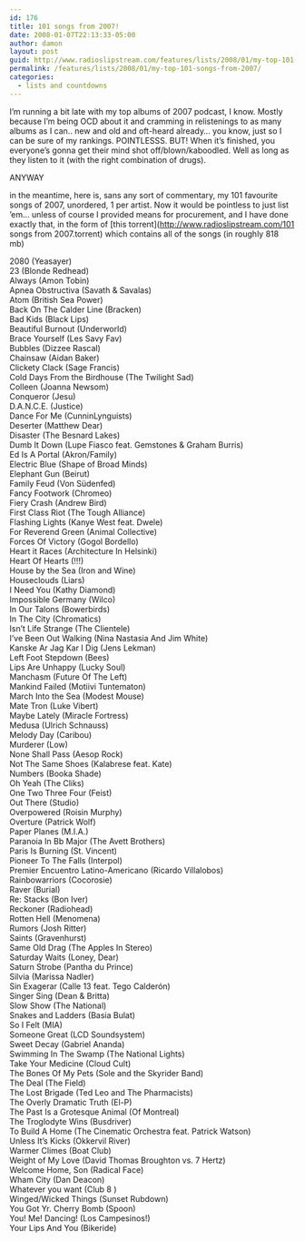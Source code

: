 ```yaml
---
id: 176
title: 101 songs from 2007!
date: 2008-01-07T22:13:33-05:00
author: damon
layout: post
guid: http://www.radioslipstream.com/features/lists/2008/01/my-top-101-songs-from-2007/
permalink: /features/lists/2008/01/my-top-101-songs-from-2007/
categories:
  - lists and countdowns
---
```

I’m running a bit late with my top albums of 2007 podcast, I know. Mostly because I’m being OCD about it and cramming in relistenings to as many albums as I can.. new and old and oft-heard already&#8230; you know, just so I can be sure of my rankings. POINTLESSS. BUT! When it’s finished, you everyone’s gonna get their mind shot off/blown/kaboodled. Well as long as they listen to it (with the right combination of drugs).

ANYWAY

in the meantime, here is, sans any sort of commentary, my 101 favourite songs of 2007, unordered, 1 per artist. Now it would be pointless to just list ’em&#8230; unless of course I provided means for procurement, and I have done exactly that, in the form of [this torrent](http://www.radioslipstream.com/101 songs from 2007.torrent) which contains all of the songs (in roughly 818 mb)

<!--more-->

2080 (Yeasayer)  
23 (Blonde Redhead)  
Always (Amon Tobin)  
Apnea Obstructiva (Savath & Savalas)  
Atom (British Sea Power)  
Back On The Calder Line (Bracken)  
Bad Kids (Black Lips)  
Beautiful Burnout (Underworld)  
Brace Yourself (Les Savy Fav)  
Bubbles (Dizzee Rascal)  
Chainsaw (Aidan Baker)  
Clickety Clack (Sage Francis)  
Cold Days From the Birdhouse (The Twilight Sad)  
Colleen (Joanna Newsom)  
Conqueror (Jesu)  
D.A.N.C.E. (Justice)  
Dance For Me (CunninLynguists)  
Deserter (Matthew Dear)  
Disaster (The Besnard Lakes)  
Dumb It Down (Lupe Fiasco feat. Gemstones & Graham Burris)  
Ed Is A Portal (Akron/Family)  
Electric Blue (Shape of Broad Minds)  
Elephant Gun (Beirut)  
Family Feud (Von Südenfed)  
Fancy Footwork (Chromeo)  
Fiery Crash (Andrew Bird)  
First Class Riot (The Tough Alliance)  
Flashing Lights (Kanye West feat. Dwele)  
For Reverend Green (Animal Collective)  
Forces Of Victory (Gogol Bordello)  
Heart it Races (Architecture In Helsinki)  
Heart Of Hearts (!!!)  
House by the Sea (Iron and Wine)  
Houseclouds (Liars)  
I Need You (Kathy Diamond)  
Impossible Germany (Wilco)  
In Our Talons (Bowerbirds)  
In The City (Chromatics)  
Isn’t Life Strange (The Clientele)  
I’ve Been Out Walking (Nina Nastasia And Jim White)  
Kanske Ar Jag Kar I Dig (Jens Lekman)  
Left Foot Stepdown (Bees)  
Lips Are Unhappy (Lucky Soul)  
Manchasm (Future Of The Left)  
Mankind Failed (Motiivi Tuntematon)  
March Into the Sea (Modest Mouse)  
Mate Tron (Luke Vibert)  
Maybe Lately (Miracle Fortress)  
Medusa (Ulrich Schnauss)  
Melody Day (Caribou)  
Murderer (Low)  
None Shall Pass (Aesop Rock)  
Not The Same Shoes (Kalabrese feat. Kate)  
Numbers (Booka Shade)  
Oh Yeah (The Cliks)  
One Two Three Four (Feist)  
Out There (Studio)  
Overpowered (Roisin Murphy)  
Overture (Patrick Wolf)  
Paper Planes (M.I.A.)  
Paranoia In Bb Major (The Avett Brothers)  
Paris Is Burning (St. Vincent)  
Pioneer To The Falls (Interpol)  
Premier Encuentro Latino-Americano (Ricardo Villalobos)  
Rainbowarriors (Cocorosie)  
Raver (Burial)  
Re: Stacks (Bon Iver)  
Reckoner (Radiohead)  
Rotten Hell (Menomena)  
Rumors (Josh Ritter)  
Saints (Gravenhurst)  
Same Old Drag (The Apples In Stereo)  
Saturday Waits (Loney, Dear)  
Saturn Strobe (Pantha du Prince)  
Silvia (Marissa Nadler)  
Sin Exagerar (Calle 13 feat. Tego Calderón)  
Singer Sing (Dean & Britta)  
Slow Show (The National)  
Snakes and Ladders (Basia Bulat)  
So I Felt (MIA)  
Someone Great (LCD Soundsystem)  
Sweet Decay (Gabriel Ananda)  
Swimming In The Swamp (The National Lights)  
Take Your Medicine (Cloud Cult)  
The Bones Of My Pets (Sole and the Skyrider Band)  
The Deal (The Field)  
The Lost Brigade (Ted Leo and The Pharmacists)  
The Overly Dramatic Truth (El-P)  
The Past Is a Grotesque Animal (Of Montreal)  
The Troglodyte Wins (Busdriver)  
To Build A Home (The Cinematic Orchestra feat. Patrick Watson)  
Unless It’s Kicks (Okkervil River)  
Warmer Climes (Boat Club)  
Weight of My Love (David Thomas Broughton vs. 7 Hertz)  
Welcome Home, Son (Radical Face)  
Wham City (Dan Deacon)  
Whatever you want (Club 8 )  
Winged/Wicked Things (Sunset Rubdown)  
You Got Yr. Cherry Bomb (Spoon)  
You! Me! Dancing! (Los Campesinos!)  
Your Lips And You (Bikeride)